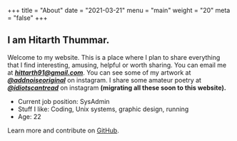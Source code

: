 +++
title = "About"
date = "2021-03-21"
menu = "main"
weight = "20"
meta = "false"
+++

## I am Hitarth Thummar.

Welcome to my website. This is a place where I plan to share everything that I find interesting, amusing, helpful or worth sharing.
You can email me at    ***[hittarth91@gmail.com](mailto:hittarth91@gmail.com)***.
You can see some of my artwork at ***[@addnoiseoriginal](https://www.instagram.com/addnoiseoriginal)*** on instagram.
I share some amateur poetry at ***[@idiotscantread](https://www.instagram.com/idiotscantread)*** on instagram **(migrating all these soon to this website).**

* Current job position: SysAdmin
* Stuff I like: Coding, Unix systems, graphic design, running
* Age: 22

Learn more and contribute on [GitHub](https://github.com/gtlsgamr).
